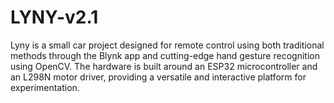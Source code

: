 # LYNY-v2.1
Lyny is a small car project designed for remote control using both traditional methods through the Blynk app and cutting-edge hand gesture recognition using OpenCV. The hardware is built around an ESP32 microcontroller and an L298N motor driver, providing a versatile and interactive platform for experimentation.

